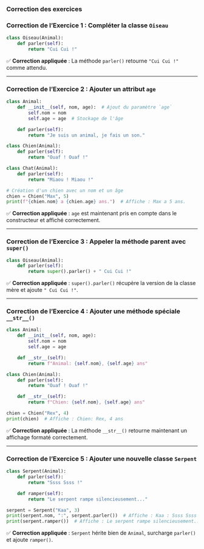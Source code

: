 ### **Correction des exercices**



### **Correction de l’Exercice 1 : Compléter la classe `Oiseau`**
```python
class Oiseau(Animal):
    def parler(self):
        return "Cui Cui !"
```
✅ **Correction appliquée** : La méthode `parler()` retourne `"Cui Cui !"` comme attendu.

---

### **Correction de l’Exercice 2 : Ajouter un attribut `age`**
```python
class Animal:
    def __init__(self, nom, age):  # Ajout du paramètre `age`
        self.nom = nom
        self.age = age  # Stockage de l'âge

    def parler(self):
        return "Je suis un animal, je fais un son."

class Chien(Animal):
    def parler(self):
        return "Ouaf ! Ouaf !"

class Chat(Animal):
    def parler(self):
        return "Miaou ! Miaou !"

# Création d'un chien avec un nom et un âge
chien = Chien("Max", 5)  
print(f"{chien.nom} a {chien.age} ans.")  # Affiche : Max a 5 ans.
```
✅ **Correction appliquée** : `age` est maintenant pris en compte dans le constructeur et affiché correctement.

---

### **Correction de l’Exercice 3 : Appeler la méthode parent avec `super()`**
```python
class Oiseau(Animal):
    def parler(self):
        return super().parler() + " Cui Cui !"
```
✅ **Correction appliquée** : `super().parler()` récupère la version de la classe mère et ajoute `" Cui Cui !"`.

---

### **Correction de l’Exercice 4 : Ajouter une méthode spéciale `__str__()`**
```python
class Animal:
    def __init__(self, nom, age):
        self.nom = nom
        self.age = age

    def __str__(self):
        return f"Animal: {self.nom}, {self.age} ans"

class Chien(Animal):
    def parler(self):
        return "Ouaf ! Ouaf !"

    def __str__(self):
        return f"Chien: {self.nom}, {self.age} ans"

chien = Chien("Rex", 4)
print(chien)  # Affiche : Chien: Rex, 4 ans
```
✅ **Correction appliquée** : La méthode `__str__()` retourne maintenant un affichage formaté correctement.

---

### **Correction de l’Exercice 5 : Ajouter une nouvelle classe `Serpent`**
```python
class Serpent(Animal):
    def parler(self):
        return "Ssss Ssss !"

    def ramper(self):
        return "Le serpent rampe silencieusement..."

serpent = Serpent("Kaa", 3)
print(serpent.nom, ":", serpent.parler())  # Affiche : Kaa : Ssss Ssss !
print(serpent.ramper())  # Affiche : Le serpent rampe silencieusement...
```
✅ **Correction appliquée** : `Serpent` hérite bien de `Animal`, surcharge `parler()` et ajoute `ramper()`.


